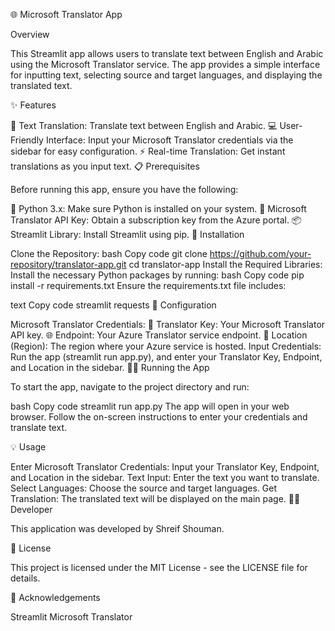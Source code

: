 🌐 Microsoft Translator App

Overview

This Streamlit app allows users to translate text between English and Arabic using the Microsoft Translator service. The app provides a simple interface for inputting text, selecting source and target languages, and displaying the translated text.

✨ Features

📝 Text Translation: Translate text between English and Arabic.
💻 User-Friendly Interface: Input your Microsoft Translator credentials via the sidebar for easy configuration.
⚡ Real-time Translation: Get instant translations as you input text.
📋 Prerequisites

Before running this app, ensure you have the following:

🐍 Python 3.x: Make sure Python is installed on your system.
🔑 Microsoft Translator API Key: Obtain a subscription key from the Azure portal.
📦 Streamlit Library: Install Streamlit using pip.
🚀 Installation

Clone the Repository:
bash
Copy code
git clone https://github.com/your-repository/translator-app.git
cd translator-app
Install the Required Libraries:
Install the necessary Python packages by running:
bash
Copy code
pip install -r requirements.txt
Ensure the requirements.txt file includes:

text
Copy code
streamlit
requests
🔧 Configuration

Microsoft Translator Credentials:
🔑 Translator Key: Your Microsoft Translator API key.
🌐 Endpoint: Your Azure Translator service endpoint.
📍 Location (Region): The region where your Azure service is hosted.
Input Credentials:
Run the app (streamlit run app.py), and enter your Translator Key, Endpoint, and Location in the sidebar.
🏃‍♂️ Running the App

To start the app, navigate to the project directory and run:

bash
Copy code
streamlit run app.py
The app will open in your web browser. Follow the on-screen instructions to enter your credentials and translate text.

💡 Usage

Enter Microsoft Translator Credentials: Input your Translator Key, Endpoint, and Location in the sidebar.
Text Input: Enter the text you want to translate.
Select Languages: Choose the source and target languages.
Get Translation: The translated text will be displayed on the main page.
👨‍💻 Developer

This application was developed by Shreif Shouman.

📄 License

This project is licensed under the MIT License - see the LICENSE file for details.

🙏 Acknowledgements

Streamlit
Microsoft Translator
